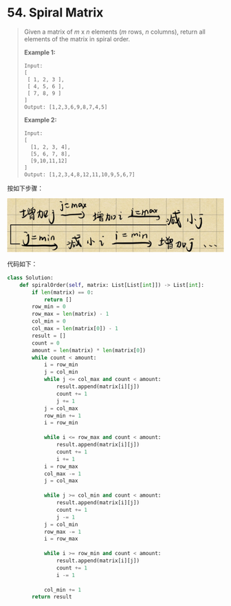 # 54. Spiral Matrix

> Given a matrix of *m* x *n* elements (*m* rows, *n* columns), return all elements of the matrix in spiral order.
>
> **Example 1:**
>
> ```
> Input:
> [
>  [ 1, 2, 3 ],
>  [ 4, 5, 6 ],
>  [ 7, 8, 9 ]
> ]
> Output: [1,2,3,6,9,8,7,4,5]
> ```
>
> **Example 2:**
>
> ```
> Input:
> [
>   [1, 2, 3, 4],
>   [5, 6, 7, 8],
>   [9,10,11,12]
> ]
> Output: [1,2,3,4,8,12,11,10,9,5,6,7]
> ```

按如下步骤：

![54](pictures/54.jpg)

代码如下：

```python
class Solution:
    def spiralOrder(self, matrix: List[List[int]]) -> List[int]:
        if len(matrix) == 0:
            return []
        row_min = 0
        row_max = len(matrix) - 1
        col_min = 0
        col_max = len(matrix[0]) - 1
        result = []
        count = 0
        amount = len(matrix) * len(matrix[0])
        while count < amount:
            i = row_min
            j = col_min
            while j <= col_max and count < amount:
                result.append(matrix[i][j])
                count += 1
                j += 1
            j = col_max
            row_min += 1
            i = row_min
            
            while i <= row_max and count < amount:
                result.append(matrix[i][j])
                count += 1
                i += 1
            i = row_max
            col_max -= 1
            j = col_max
            
            while j >= col_min and count < amount:
                result.append(matrix[i][j])
                count += 1
                j -= 1
            j = col_min
            row_max -= 1
            i = row_max
            
            while i >= row_min and count < amount:
                result.append(matrix[i][j])
                count += 1
                i -= 1
           
            col_min += 1
        return result
```

